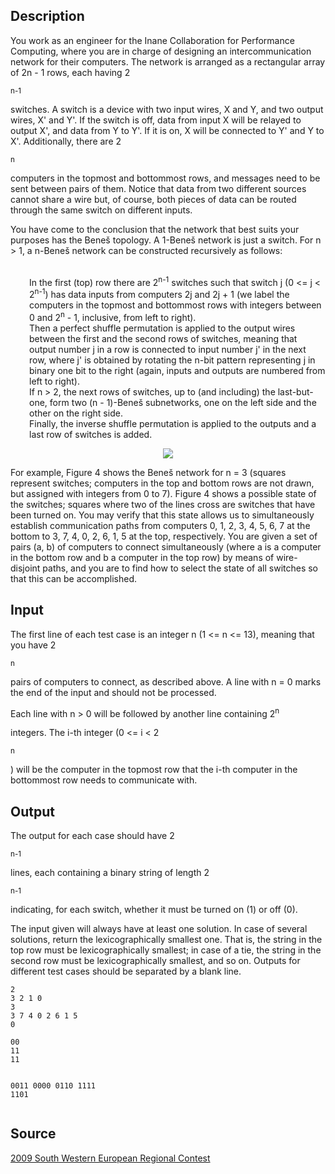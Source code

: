 <h2>Description</h2><p>You work as an engineer for the Inane Collaboration for Performance Computing, where you are in charge of designing an intercommunication network for their computers. The network is arranged as a rectangular array of 2n - 1 rows, each having 2</p><sup>n-1</sup><p> switches. A switch is a device with two input wires, X and Y, and two output wires, X' and Y'. If the switch is off, data from input X will be relayed to output X', and data from Y to Y'. If it is on, X will be connected to Y' and Y to X'. Additionally, there are 2</p><sup>n</sup><p> computers in the topmost and bottommost rows, and messages need to be sent between pairs of them. Notice that data from two different sources cannot share a wire but, of course, both pieces of data can be routed through the same switch on different inputs.
</p>You have come to the conclusion that the network that best suits your purposes has the Beneš topology. A 1-Beneš network is just a switch. For n &gt; 1, a n-Beneš network can be constructed recursively as follows:
<p style="padding-left: 30px">
<br>In the first (top) row there are 2<sup>n-1</sup> switches such that switch j (0 &lt;= j &lt; 2<sup>n-1</sup>) has data inputs from computers 2j and 2j + 1 (we label the computers in the topmost and bottommost rows with integers between 0 and 2<sup>n</sup> - 1, inclusive, from left to right).
<br>Then a perfect shuffle permutation is applied to the output wires between the first and the second rows of switches, meaning that output number j in a row is connected to input number j' in the next row, where j' is obtained by rotating the n-bit pattern representing j in binary one bit to the right (again, inputs and outputs are numbered from left to right).
<br>If n &gt; 2, the next rows of switches, up to (and including) the last-but-one, form two (n - 1)-Beneš subnetworks, one on the left side and the other on the right side.
<br>Finally, the inverse shuffle permutation is applied to the outputs and a last row of switches is added.
<br></p><p>
</p>
<center><img src="images/3880_1.png"></center><p>
</p>
For example, Figure 4 shows the Beneš network for n = 3 (squares represent switches; computers in the top and bottom rows are not drawn, but assigned with integers from 0 to 7). Figure 4 shows a possible state of the switches; squares where two of the lines cross are switches that have been turned on. You may verify that this state allows us to simultaneously establish communication paths from computers 0, 1, 2, 3, 4, 5, 6, 7 at the bottom to 3, 7, 4, 0, 2, 6, 1, 5 at the top, respectively.
You are given a set of pairs (a, b) of computers to connect simultaneously (where a is a computer in the bottom row and b a computer in the top row) by means of wire-disjoint paths, and you are to find how to select the state of all switches so that this can be accomplished.<h2>Input</h2><p>The first line of each test case is an integer n (1 &lt;= n &lt;= 13), meaning that you have 2</p><sup>n</sup><p> pairs of computers to connect, as described above. A line with n = 0 marks the end of the input and should not be processed.
</p>Each line with n &gt; 0 will be followed by another line containing 2<sup>n</sup><p> integers. The i-th integer (0 &lt;= i &lt; 2</p><sup>n</sup><p>) will be the computer in the topmost row that the i-th computer in the bottommost row needs to communicate with.</p><h2>Output</h2><p>The output for each case should have 2</p><sup>n-1</sup><p> lines, each containing a binary string of length 2</p><sup>n-1</sup><p> indicating, for each switch, whether it must be turned on (1) or off (0).
</p>The input given will always have at least one solution. In case of several solutions, return the lexicographically smallest one. That is, the string in the top row must be lexicographically smallest; in case of a tie, the string in the second row must be lexicographically smallest, and so on.
Outputs for different test cases should be separated by a blank line.<pre><code class="language-input1">2
3 2 1 0
3
3 7 4 0 2 6 1 5
0</code></pre><pre><code class="language-output1">00
11
11

0011
0000
0110
1111
1101</code></pre><h2>Source</h2><a href="searchproblem?field=source&amp;key=2009+South+Western+European+Regional+Contest">2009 South Western European Regional Contest</a>
